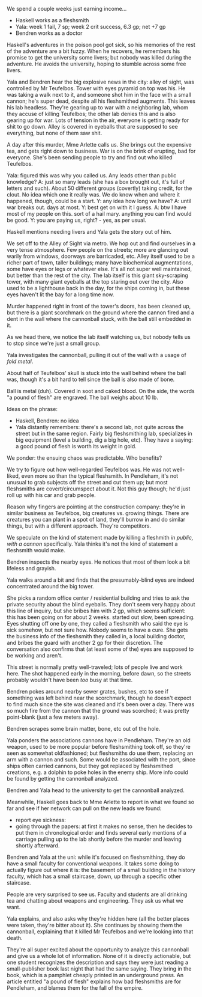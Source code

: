 We spend a couple weeks just earning income...
- Haskell works as a fleshsmith
- Yala: week 1 fail, 7 sp; week 2 crit success, 6.3 gp; net +7 gp
- Bendren works as a doctor

Haskell's adventures in the poison pool got sick, so his memories of the rest of the adventure are a bit fuzzy. When he recovers, he remembers his promise to get the university some livers; but nobody was killed during the adventure. He avoids the university, hoping to stumble across some free livers.

Yala and Bendren hear the big explosive news in the city: alley of sight, was controlled by Mr Teufelbos. Tower with eyes pyramid on top was his. He was taking a walk next to it, and someone shot him in the face with a small cannon; he's super dead, despite all his fleshsmithed augments. This leaves his lab headless. They're gearing up to war with a neighboring lab, whom they accuse of killing Teufelbos; the other lab denies this and is also gearing up for war. Lots of tension in the air, everyone is getting ready for shit to go down.
Alley is covered in eyeballs that are supposed to see everything, but none of them saw shit.

A day after this murder, Mme Arlette calls us. She brings out the expensive tea, and gets right down to business. War is on the brink of erupting, bad for everyone. She's been sending people to try and find out who killed Teufelbos.

Yala: figured this was why you called us. Any leads other than public knowledge?
A: just so many leads (she has a box brought out, it's full of letters and such). About 50 different groups (covertly) taking credit, for the clout. No idea which one it really was. We do know when and where it happened, though, could be a start.
Y: any idea how long we have?
A: until war breaks out. days at most.
Y: best get on with it I guess.
A: btw I have most of my people on this. sort of a hail mary. anything you can find would be good.
Y: you are paying us, right? - yes, as per usual.

Haskell mentions needing livers and Yala gets the story out of him.

We set off to the Alley of Sight via metro. We hop out and find ourselves in a very tense atmosphere. Few people on the streets; more are glancing out warily from windows, doorways are barricaded, etc. Alley itself used to be a richer part of town, taller buildings; many have biochemical augmentations, some have eyes or legs or whatever else. It's all not super well maintained, but better than the rest of the city. The lab itself is this giant sky-scraping tower, with many giant eyeballs at the top staring out over the city. Also used to be a lighthouse back in the day, for the ships coming in, but these eyes haven't lit the bay for a long time now.

Murder happened right in front of the tower's doors, has been cleaned up, but there is a giant scorchmark on the ground where the cannon fired and a dent in the wall where the cannonball stuck, with the ball still embedded in it.

As we head there, we notice the lab itself watching us, but nobody tells us to stop since we're just a small group.

Yala investigates the cannonball, pulling it out of the wall with a usage of *fold metal*.

About half of Teufelbos' skull is stuck into the wall behind where the ball was, though it's a bit hard to tell since the ball is also made of bone.

Ball is metal (duh). Covered in soot and caked blood. On the side, the words "a pound of flesh" are engraved. The ball weighs about 10 lb.

Ideas on the phrase:
- Haskell, Bendren: no idea
- Yala distantly remembers: there's a second lab, not quite across the street but in the same region. Fairly big fleshsmithing lab, specializes in big equipment (level a building, dig a big hole, etc). They have a saying: a good pound of flesh is worth its weight in gold.

We ponder: the ensuing chaos was predictable. Who benefits?

We try to figure out how well-regarded Teufelbos was. He was not well-liked, even more so than the typical fleshsmith. In Pendleham, it's not unusual to grab subjects off the street and cut them up; but most fleshsmiths are covert/circumspect about it. Not this guy though; he'd just roll up with his car and grab people.

Reason why fingers are pointing at the construction company: they're in similar business as Teufelbos, big creatures vs. growing things. There are creatures you can plant in a spot of land, they'll burrow in and do similar things, but with a different approach. They're competitors.

We speculate on the kind of statement made by killing a fleshmith *in public, with a cannon* specifically. Yala thinks it's not the kind of statement a fleshsmith would make.

Bendren inspects the nearby eyes. He notices that most of them look a bit lifeless and grayish.

Yala walks around a bit and finds that the presumably-blind eyes are indeed concentrated around the big tower.

She picks a random office center / residential building and tries to ask the private security about the blind eyeballs. They don't seem very happy about this line of inquiry, but she bribes him with 2 gp, which seems sufficient: this has been going on for about 2 weeks. started out slow, been spreading. Eyes shutting off one by one, they called a fleshsmith who said the eye is sick somehow, but not sure how. Nobody seems to have a cure. She gets the business info of the fleshsmith they called in, a local building doctor, and bribes the guard with another 2 gp for their discretion. The conversation also confirms that (at least some of the) eyes are supposed to be working and aren't.

This street is normally pretty well-traveled; lots of people live and work here. The shot happened early in the morning, before dawn, so the streets probably wouldn't have been *too* busy at that time.

Bendren pokes around nearby sewer grates, bushes, etc to see if something was left behind near the scorchmark, though he doesn't expect to find much since the site was cleaned and it's been over a day. There was so much fire from the cannon that the ground was scorched; it was pretty point-blank (just a few meters away).

Bendren scrapes some brain matter, bone, etc out of the hole.

Yala ponders the associations cannons have in Pendleham. They're an old weapon, used to be more popular before fleshsmithing took off, so they're seen as somewhat oldfashioned; but fleshsmiths do use them, replacing an arm with a cannon and such. Some would be associated with the port, since ships often carried cannons, but they got replaced by fleshsmithed creations, e.g. a dolphin to poke holes in the enemy ship. More info could be found by getting the cannonball analyzed.

Bendren and Yala head to the university to get the cannonball analyzed.

Meanwhile, Haskell goes back to Mme Arlette to report in what we found so far and see if her network can pull on the new leads we found:
- report eye sickness: 
- going through the papers: at first it makes no sense, then he decides to put them in chronological order and finds several early mentions of a carriage pulling up to the lab shortly before the murder and leaving shortly afterward.

Bendren and Yala at the uni: while it's focused on fleshsmithing, they do have a small faculty for conventional weapons. It takes some doing to actually figure out where it is: the basement of a small building in the history faculty, which has a small staircase, down, up through a specific other staircase.

People are very surprised to see us. Faculty and students are all drinking tea and chatting about weapons and engineering. They ask us what we want.

Yala explains, and also asks why they're hidden here (all the better places were taken, they're bitter about it). She continues by showing them the cannonball, explaining that it killed Mr Teufelbos and we're looking into that death.

They're all super excited about the opportunity to analyze this cannonball and give us a whole lot of information. None of it is directly actionable, but one student recognizes the description and says they were just reading a small-publisher book last night that had the same saying. They bring in the book, which is a pamphlet cheaply printed in an underground press. An article entitled "a pound of flesh" explains how bad fleshsmiths are for Pendleham, and blames them for the fall of the empire.